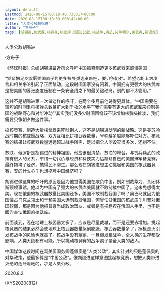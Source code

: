 ```yaml
---
layout: default
Lastmod: 2020-08-15T08:18:40.738317+00:00
date: 2020-08-15T08:18:39.008142+00:00
title: "人类公敌胡锡进"
author: "方舟子"
tags: [胡锡进,核武器,核竞赛,核武库,俄国,公敌,核战争,挑起,只争朝夕,蓬佩奥,新语丝]
---
```


人类公敌胡锡进

·方舟子·

《环球时报》总编胡锡进最近撰文呼吁中国抓紧制造更多核武器来威慑美国：

“抓紧把足以震慑美国疯子的更多核导弹造出来吧，要只争朝夕。希望老胡上次发言和相关争论引起了正面触动，这段时间国家没有闲着。中国拥有更强大的核武库是把美国的嚣张态度压制在一条安全线之下的最关键砝码，别的都不太管用。”

这并不是胡锡进第一次做这样的呼吁，在两个多月前他说得更具体，“中国需要在较短的时间里将核弹头数量扩大到千枚的水平”“我们需要有更大的核武库来抑制美国的战略野心和对华冲动”“其实我们没多少时间围绕该不该增加核弹头扯淡，我们需要只争朝夕做这件事。”

搞核竞赛，制造大量核武器来吓唬别人，这不是胡锡进发明的新战略。这是美苏冷战时期的核威慑战略，双方互相比拼核武器数量，号称越多越能够吓住对方。核竞赛的结果让核武器数量远远超过战争所需，足以把全人类毁灭很多次，还刹不住。

苏联、俄罗斯是胡锡进的精神祖国，他应该很清楚，苏联的垮台，与穷兵黩武的政策有很大的关系，不惜一切代价与经济和科技实力远超过自己的美国搞军备竞赛，最终拖垮了经济，搞得民不聊生。那么现在胡锡进想主动挑起和美国的核武器竞赛，安的什么心？也想拖垮中国经济吗？

胡锡进做这样的呼吁的原因是因为他觉得美国在欺负中国，例如制裁华为、关闭休斯顿领事馆。他以为中国有了强大的核武库美国就不敢制裁中国了。这未免想得太美。现在俄国的核武器数量比美国还多，美国不敢制裁俄国了吗？奥巴马就因为俄国侵占乌克兰领土和干预美国大选制裁过俄国，何曾怕过俄国的核武库？川普对俄国软弱，那是因为他把普京当成政治盟友，或者是有把柄捏在俄国人手里，也不是因为害怕俄国的核武库。

前面谈到，现在地球上核武器太多了，应该是尽量裁减，而不是还要去增加。挑起核竞赛的结果必然会使地球上核武器数量急剧膨胀，核武器数量多了，擦枪走火引发核战争的风险也就高了。核战争没有赢家，一旦爆发核战争，全人类的生存都受影响，人类灭绝都有可能。所以挑动核竞赛的战争疯子是全人类的敌人。

中国媒体这段时间在骂美国国务卿蓬佩奥是“人类公敌”，其实针对的只是蓬佩奥的对华政策，他最多算是“中国公敌”。像胡锡进这样意图挑起核竞赛，想把人类带进灭绝的危险境地的，才是人类公敌。

2020.8.2

(XYS20200812)

